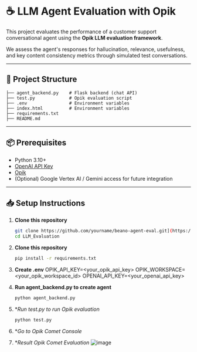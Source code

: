 # ☕ LLM Agent Evaluation with Opik

This project evaluates the performance of a customer support conversational agent  using the **Opik LLM evaluation framework**.

We assess the agent's responses for hallucination, relevance, usefulness, and key content consistency metrics through simulated test conversations.

---

## 📑 Project Structure

```plaintext
├── agent_backend.py    # Flask backend (chat API)
├── test.py             # Opik evaluation script
├── .env                # Environment variables
├── index.html          # Environment variables
├── requirements.txt
├── README.md
```

---

## 📦 Prerequisites

- Python 3.10+
- [OpenAI API Key](https://platform.openai.com/account/api-keys)
- [Opik](https://docs.opik.ai/)
- (Optional) Google Vertex AI / Gemini access for future integration

---

## 📥 Setup Instructions

1. **Clone this repository**
   ```bash
   git clone https://github.com/yourname/beano-agent-eval.git](https://github.com/iqbal1201/LLM_Evaluation.git
   cd LLM_Evaluation


2. **Clone this repository**
   ```bash
   pip install -r requirements.txt


3. **Create .env**
OPIK_API_KEY=<your_opik_api_key>
OPIK_WORKSPACE=<your_opik_workspace_id>
OPENAI_API_KEY=<your_openai_api_key>


4. **Run agent_backend.py to create agent**
   ```bash
   python agent_backend.py


5. **Run test.py to run Opik evaluation*
   ```bash
   python test.py

6. **Go to Opik Comet Console*
  

7. **Result Opik Comet Evaluation*
   ![image](https://github.com/user-attachments/assets/5e83bd50-26ab-472b-8e9b-f89eda57d993)




